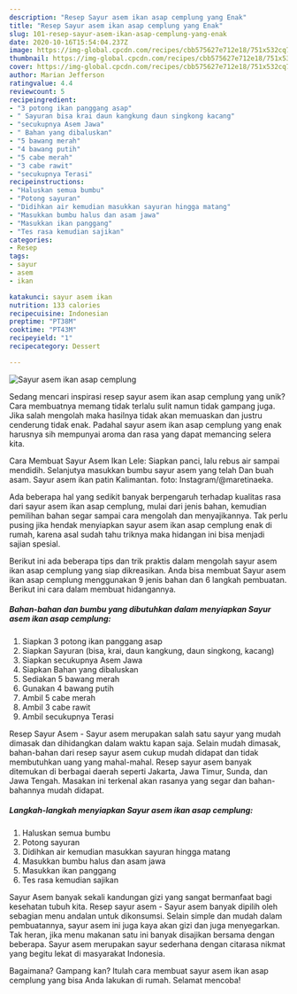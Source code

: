 ```yaml
---
description: "Resep Sayur asem ikan asap cemplung yang Enak"
title: "Resep Sayur asem ikan asap cemplung yang Enak"
slug: 101-resep-sayur-asem-ikan-asap-cemplung-yang-enak
date: 2020-10-16T15:54:04.237Z
image: https://img-global.cpcdn.com/recipes/cbb575627e712e18/751x532cq70/sayur-asem-ikan-asap-cemplung-foto-resep-utama.jpg
thumbnail: https://img-global.cpcdn.com/recipes/cbb575627e712e18/751x532cq70/sayur-asem-ikan-asap-cemplung-foto-resep-utama.jpg
cover: https://img-global.cpcdn.com/recipes/cbb575627e712e18/751x532cq70/sayur-asem-ikan-asap-cemplung-foto-resep-utama.jpg
author: Marian Jefferson
ratingvalue: 4.4
reviewcount: 5
recipeingredient:
- "3 potong ikan panggang asap"
- " Sayuran bisa krai daun kangkung daun singkong kacang"
- "secukupnya Asem Jawa"
- " Bahan yang dibaluskan"
- "5 bawang merah"
- "4 bawang putih"
- "5 cabe merah"
- "3 cabe rawit"
- "secukupnya Terasi"
recipeinstructions:
- "Haluskan semua bumbu"
- "Potong sayuran"
- "Didihkan air kemudian masukkan sayuran hingga matang"
- "Masukkan bumbu halus dan asam jawa"
- "Masukkan ikan panggang"
- "Tes rasa kemudian sajikan"
categories:
- Resep
tags:
- sayur
- asem
- ikan

katakunci: sayur asem ikan 
nutrition: 133 calories
recipecuisine: Indonesian
preptime: "PT38M"
cooktime: "PT43M"
recipeyield: "1"
recipecategory: Dessert

---
```



![Sayur asem ikan asap cemplung](https://img-global.cpcdn.com/recipes/cbb575627e712e18/751x532cq70/sayur-asem-ikan-asap-cemplung-foto-resep-utama.jpg)

Sedang mencari inspirasi resep sayur asem ikan asap cemplung yang unik? Cara membuatnya memang tidak terlalu sulit namun tidak gampang juga. Jika salah mengolah maka hasilnya tidak akan memuaskan dan justru cenderung tidak enak. Padahal sayur asem ikan asap cemplung yang enak harusnya sih mempunyai aroma dan rasa yang dapat memancing selera kita.

Cara Membuat Sayur Asem Ikan Lele: Siapkan panci, lalu rebus air sampai mendidih. Selanjutya masukkan bumbu sayur asem yang telah Dan buah asam. Sayur asem ikan patin Kalimantan. foto: Instagram/@maretinaeka.

Ada beberapa hal yang sedikit banyak berpengaruh terhadap kualitas rasa dari sayur asem ikan asap cemplung, mulai dari jenis bahan, kemudian pemilihan bahan segar sampai cara mengolah dan menyajikannya. Tak perlu pusing jika hendak menyiapkan sayur asem ikan asap cemplung enak di rumah, karena asal sudah tahu triknya maka hidangan ini bisa menjadi sajian spesial.


Berikut ini ada beberapa tips dan trik praktis dalam mengolah sayur asem ikan asap cemplung yang siap dikreasikan. Anda bisa membuat Sayur asem ikan asap cemplung menggunakan 9 jenis bahan dan 6 langkah pembuatan. Berikut ini cara dalam membuat hidangannya.

<!--inarticleads1-->

##### Bahan-bahan dan bumbu yang dibutuhkan dalam menyiapkan Sayur asem ikan asap cemplung:

1. Siapkan 3 potong ikan panggang asap
1. Siapkan  Sayuran (bisa, krai, daun kangkung, daun singkong, kacang)
1. Siapkan secukupnya Asem Jawa
1. Siapkan  Bahan yang dibaluskan
1. Sediakan 5 bawang merah
1. Gunakan 4 bawang putih
1. Ambil 5 cabe merah
1. Ambil 3 cabe rawit
1. Ambil secukupnya Terasi


Resep Sayur Asem - Sayur asem merupakan salah satu sayur yang mudah dimasak dan dihidangkan dalam waktu kapan saja. Selain mudah dimasak, bahan-bahan dari resep sayur asem cukup mudah didapat dan tidak membutuhkan uang yang mahal-mahal. Resep sayur asem banyak ditemukan di berbagai daerah seperti Jakarta, Jawa Timur, Sunda, dan Jawa Tengah. Masakan ini terkenal akan rasanya yang segar dan bahan-bahannya mudah didapat. 

<!--inarticleads2-->

##### Langkah-langkah menyiapkan Sayur asem ikan asap cemplung:

1. Haluskan semua bumbu
1. Potong sayuran
1. Didihkan air kemudian masukkan sayuran hingga matang
1. Masukkan bumbu halus dan asam jawa
1. Masukkan ikan panggang
1. Tes rasa kemudian sajikan


Sayur Asem banyak sekali kandungan gizi yang sangat bermanfaat bagi kesehatan tubuh kita. Resep sayur asem - Sayur asem banyak dipilih oleh sebagian menu andalan untuk dikonsumsi. Selain simple dan mudah dalam pembuatannya, sayur asem ini juga kaya akan gizi dan juga menyegarkan. Tak heran, jika menu makanan satu ini banyak disajikan bersama dengan beberapa. Sayur asem merupakan sayur sederhana dengan citarasa nikmat yang begitu lekat di masyarakat Indonesia. 

Bagaimana? Gampang kan? Itulah cara membuat sayur asem ikan asap cemplung yang bisa Anda lakukan di rumah. Selamat mencoba!
